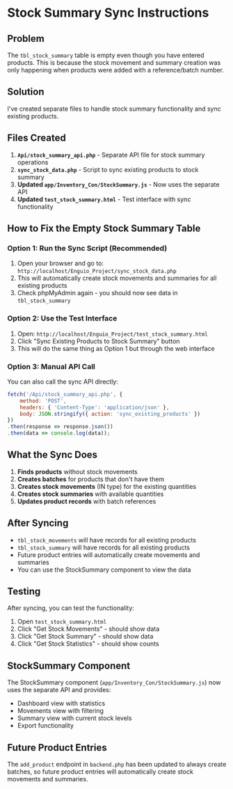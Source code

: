 # Stock Summary Sync Instructions

## Problem
The `tbl_stock_summary` table is empty even though you have entered products. This is because the stock movement and summary creation was only happening when products were added with a reference/batch number.

## Solution
I've created separate files to handle stock summary functionality and sync existing products.

## Files Created

1. **`Api/stock_summary_api.php`** - Separate API file for stock summary operations
2. **`sync_stock_data.php`** - Script to sync existing products to stock summary
3. **Updated `app/Inventory_Con/StockSummary.js`** - Now uses the separate API
4. **Updated `test_stock_summary.html`** - Test interface with sync functionality

## How to Fix the Empty Stock Summary Table

### Option 1: Run the Sync Script (Recommended)
1. Open your browser and go to: `http://localhost/Enguio_Project/sync_stock_data.php`
2. This will automatically create stock movements and summaries for all existing products
3. Check phpMyAdmin again - you should now see data in `tbl_stock_summary`

### Option 2: Use the Test Interface
1. Open: `http://localhost/Enguio_Project/test_stock_summary.html`
2. Click "Sync Existing Products to Stock Summary" button
3. This will do the same thing as Option 1 but through the web interface

### Option 3: Manual API Call
You can also call the sync API directly:
```javascript
fetch('/Api/stock_summary_api.php', {
    method: 'POST',
    headers: { 'Content-Type': 'application/json' },
    body: JSON.stringify({ action: 'sync_existing_products' })
})
.then(response => response.json())
.then(data => console.log(data));
```

## What the Sync Does

1. **Finds products** without stock movements
2. **Creates batches** for products that don't have them
3. **Creates stock movements** (IN type) for the existing quantities
4. **Creates stock summaries** with available quantities
5. **Updates product records** with batch references

## After Syncing

- `tbl_stock_movements` will have records for all existing products
- `tbl_stock_summary` will have records for all existing products
- Future product entries will automatically create movements and summaries
- You can use the StockSummary component to view the data

## Testing

After syncing, you can test the functionality:
1. Open `test_stock_summary.html`
2. Click "Get Stock Movements" - should show data
3. Click "Get Stock Summary" - should show data
4. Click "Get Stock Statistics" - should show counts

## StockSummary Component

The StockSummary component (`app/Inventory_Con/StockSummary.js`) now uses the separate API and provides:
- Dashboard view with statistics
- Movements view with filtering
- Summary view with current stock levels
- Export functionality

## Future Product Entries

The `add_product` endpoint in `backend.php` has been updated to always create batches, so future product entries will automatically create stock movements and summaries.
